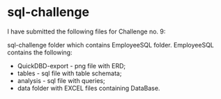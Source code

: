 # sql-challenge

I have submitted the following files for Challenge no. 9:

sql-challenge folder which contains EmployeeSQL folder.
EmployeeSQL contains the following:
- QuickDBD-export - png file with ERD;
- tables - sql file with table schemata;
- analysis - sql file with queries;
- data folder with EXCEL files containing DataBase.
